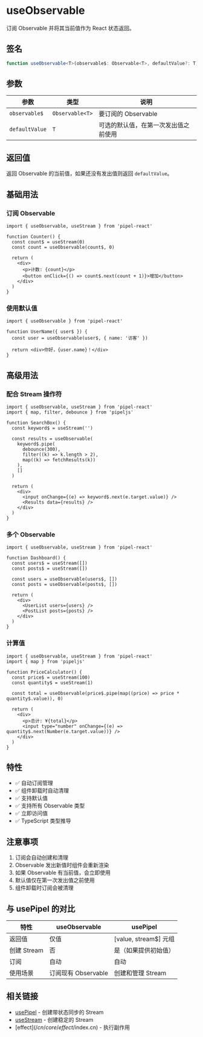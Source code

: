 # useObservable

订阅 Observable 并将其当前值作为 React 状态返回。

## 签名

```typescript
function useObservable<T>(observable$: Observable<T>, defaultValue?: T): T | undefined
```

## 参数

| 参数           | 类型            | 说明                                 |
| -------------- | --------------- | ------------------------------------ |
| `observable$`  | `Observable<T>` | 要订阅的 Observable                  |
| `defaultValue` | `T`             | 可选的默认值，在第一次发出值之前使用 |

## 返回值

返回 Observable 的当前值，如果还没有发出值则返回 `defaultValue`。

## 基础用法

### 订阅 Observable

```tsx
import { useObservable, useStream } from 'pipel-react'

function Counter() {
  const count$ = useStream(0)
  const count = useObservable(count$, 0)

  return (
    <div>
      <p>计数: {count}</p>
      <button onClick={() => count$.next(count + 1)}>增加</button>
    </div>
  )
}
```

### 使用默认值

```tsx
import { useObservable } from 'pipel-react'

function UserName({ user$ }) {
  const user = useObservable(user$, { name: '访客' })

  return <div>你好，{user.name}！</div>
}
```

## 高级用法

### 配合 Stream 操作符

```tsx
import { useObservable, useStream } from 'pipel-react'
import { map, filter, debounce } from 'pipeljs'

function SearchBox() {
  const keyword$ = useStream('')

  const results = useObservable(
    keyword$.pipe(
      debounce(300),
      filter((k) => k.length > 2),
      map((k) => fetchResults(k))
    ),
    []
  )

  return (
    <div>
      <input onChange={(e) => keyword$.next(e.target.value)} />
      <Results data={results} />
    </div>
  )
}
```

### 多个 Observable

```tsx
import { useObservable, useStream } from 'pipel-react'

function Dashboard() {
  const users$ = useStream([])
  const posts$ = useStream([])

  const users = useObservable(users$, [])
  const posts = useObservable(posts$, [])

  return (
    <div>
      <UserList users={users} />
      <PostList posts={posts} />
    </div>
  )
}
```

### 计算值

```tsx
import { useObservable, useStream } from 'pipel-react'
import { map } from 'pipeljs'

function PriceCalculator() {
  const price$ = useStream(100)
  const quantity$ = useStream(1)

  const total = useObservable(price$.pipe(map((price) => price * quantity$.value)), 0)

  return (
    <div>
      <p>总计: ¥{total}</p>
      <input type="number" onChange={(e) => quantity$.next(Number(e.target.value))} />
    </div>
  )
}
```

## 特性

- ✅ 自动订阅管理
- ✅ 组件卸载时自动清理
- ✅ 支持默认值
- ✅ 支持所有 Observable 类型
- ✅ 立即访问值
- ✅ TypeScript 类型推导

## 注意事项

1. 订阅会自动创建和清理
2. Observable 发出新值时组件会重新渲染
3. 如果 Observable 有当前值，会立即使用
4. 默认值仅在第一次发出值之前使用
5. 组件卸载时订阅会被清理

## 与 usePipel 的对比

| 特性        | useObservable       | usePipel              |
| ----------- | ------------------- | --------------------- |
| 返回值      | 仅值                | [value, stream$] 元组 |
| 创建 Stream | 否                  | 是（如果提供初始值）  |
| 订阅        | 自动                | 自动                  |
| 使用场景    | 订阅现有 Observable | 创建和管理 Stream     |

## 相关链接

- [usePipel](/cn/core/usePipel/index.cn) - 创建带状态同步的 Stream
- [useStream](/cn/core/useStream/index.cn) - 创建稳定的 Stream
- [effect$](/cn/core/effect$/index.cn) - 执行副作用
